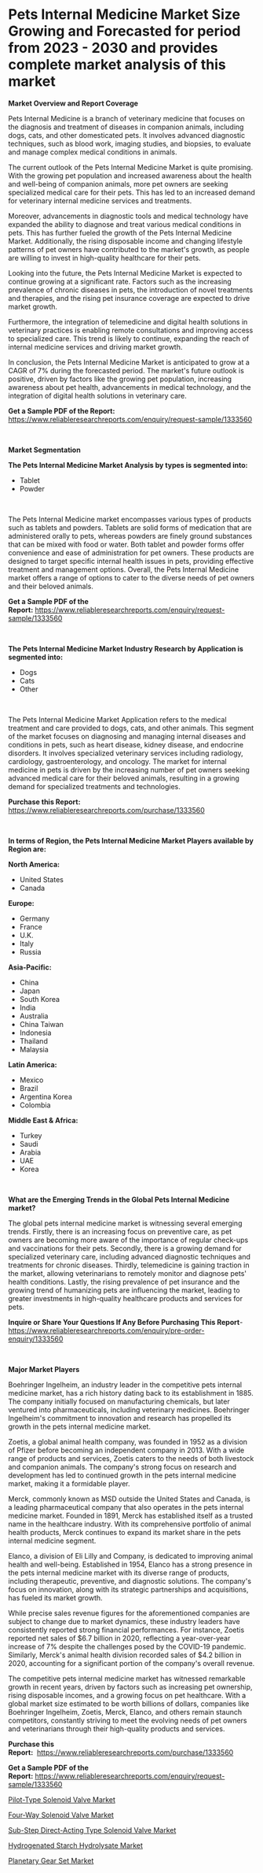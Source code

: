 <p><h1>Pets Internal Medicine Market Size Growing and Forecasted for period from 2023 - 2030 and provides complete market analysis of this market</h1></p><p><strong>Market Overview and Report Coverage</strong></p>
<p><p>Pets Internal Medicine is a branch of veterinary medicine that focuses on the diagnosis and treatment of diseases in companion animals, including dogs, cats, and other domesticated pets. It involves advanced diagnostic techniques, such as blood work, imaging studies, and biopsies, to evaluate and manage complex medical conditions in animals.</p><p>The current outlook of the Pets Internal Medicine Market is quite promising. With the growing pet population and increased awareness about the health and well-being of companion animals, more pet owners are seeking specialized medical care for their pets. This has led to an increased demand for veterinary internal medicine services and treatments.</p><p>Moreover, advancements in diagnostic tools and medical technology have expanded the ability to diagnose and treat various medical conditions in pets. This has further fueled the growth of the Pets Internal Medicine Market. Additionally, the rising disposable income and changing lifestyle patterns of pet owners have contributed to the market's growth, as people are willing to invest in high-quality healthcare for their pets.</p><p>Looking into the future, the Pets Internal Medicine Market is expected to continue growing at a significant rate. Factors such as the increasing prevalence of chronic diseases in pets, the introduction of novel treatments and therapies, and the rising pet insurance coverage are expected to drive market growth.</p><p>Furthermore, the integration of telemedicine and digital health solutions in veterinary practices is enabling remote consultations and improving access to specialized care. This trend is likely to continue, expanding the reach of internal medicine services and driving market growth.</p><p>In conclusion, the Pets Internal Medicine Market is anticipated to grow at a CAGR of 7% during the forecasted period. The market's future outlook is positive, driven by factors like the growing pet population, increasing awareness about pet health, advancements in medical technology, and the integration of digital health solutions in veterinary care.</p></p>
<p><strong>Get a Sample PDF of the Report:</strong> <a href="https://www.reliableresearchreports.com/enquiry/request-sample/1333560">https://www.reliableresearchreports.com/enquiry/request-sample/1333560</a></p>
<p>&nbsp;</p>
<p><strong>Market Segmentation</strong></p>
<p><strong>The Pets Internal Medicine Market Analysis by types is segmented into:</strong></p>
<p><ul><li>Tablet</li><li>Powder</li></ul></p>
<p>&nbsp;</p>
<p><p>The Pets Internal Medicine market encompasses various types of products such as tablets and powders. Tablets are solid forms of medication that are administered orally to pets, whereas powders are finely ground substances that can be mixed with food or water. Both tablet and powder forms offer convenience and ease of administration for pet owners. These products are designed to target specific internal health issues in pets, providing effective treatment and management options. Overall, the Pets Internal Medicine market offers a range of options to cater to the diverse needs of pet owners and their beloved animals.</p></p>
<p><strong>Get a Sample PDF of the Report:</strong>&nbsp;<a href="https://www.reliableresearchreports.com/enquiry/request-sample/1333560">https://www.reliableresearchreports.com/enquiry/request-sample/1333560</a></p>
<p>&nbsp;</p>
<p><strong>The Pets Internal Medicine Market Industry Research by Application is segmented into:</strong></p>
<p><ul><li>Dogs</li><li>Cats</li><li>Other</li></ul></p>
<p>&nbsp;</p>
<p><p>The Pets Internal Medicine Market Application refers to the medical treatment and care provided to dogs, cats, and other animals. This segment of the market focuses on diagnosing and managing internal diseases and conditions in pets, such as heart disease, kidney disease, and endocrine disorders. It involves specialized veterinary services including radiology, cardiology, gastroenterology, and oncology. The market for internal medicine in pets is driven by the increasing number of pet owners seeking advanced medical care for their beloved animals, resulting in a growing demand for specialized treatments and technologies.</p></p>
<p><strong>Purchase this Report:</strong>&nbsp; <a href="https://www.reliableresearchreports.com/purchase/1333560">https://www.reliableresearchreports.com/purchase/1333560</a></p>
<p>&nbsp;</p>
<p><strong>In terms of Region, the Pets Internal Medicine Market Players available by Region are:</strong></p>
<p>
    <p> <strong> North America: </strong>
        <ul>
            <li>United States</li>
            <li>Canada</li>
        </ul>
        </p> 
    <p> <strong> Europe: </strong>
        <ul>
            <li>Germany</li>
            <li>France</li>
            <li>U.K.</li>
            <li>Italy</li>
            <li>Russia</li>
        </ul>
        </p> 
    <p> <strong> Asia-Pacific: </strong>
        <ul>
            <li>China</li>
            <li>Japan</li>
            <li>South Korea</li>
            <li>India</li>
            <li>Australia</li>
            <li>China Taiwan</li>
            <li>Indonesia</li>
            <li>Thailand</li>
            <li>Malaysia</li>
        </ul>
        </p> 
    <p> <strong> Latin America: </strong>
        <ul>
            <li>Mexico</li>
            <li>Brazil</li>
            <li>Argentina Korea</li>
            <li>Colombia</li>
        </ul>
        </p> 
    <p> <strong> Middle East & Africa: </strong>
        <ul>
            <li>Turkey</li>
            <li>Saudi</li>
            <li>Arabia</li>
            <li>UAE</li>
            <li>Korea</li>
        </ul>
    </p>
    </p>
<p>&nbsp;</p>
<p><strong>What are the Emerging Trends in the Global Pets Internal Medicine market?</strong></p>
<p><p>The global pets internal medicine market is witnessing several emerging trends. Firstly, there is an increasing focus on preventive care, as pet owners are becoming more aware of the importance of regular check-ups and vaccinations for their pets. Secondly, there is a growing demand for specialized veterinary care, including advanced diagnostic techniques and treatments for chronic diseases. Thirdly, telemedicine is gaining traction in the market, allowing veterinarians to remotely monitor and diagnose pets' health conditions. Lastly, the rising prevalence of pet insurance and the growing trend of humanizing pets are influencing the market, leading to greater investments in high-quality healthcare products and services for pets.</p></p>
<p><strong>Inquire or Share Your Questions If Any Before Purchasing This Report</strong>- <a href="https://www.reliableresearchreports.com/enquiry/pre-order-enquiry/1333560">https://www.reliableresearchreports.com/enquiry/pre-order-enquiry/1333560</a></p>
<p>&nbsp;</p>
<p><strong>Major Market Players</strong></p>
<p><p>Boehringer Ingelheim, an industry leader in the competitive pets internal medicine market, has a rich history dating back to its establishment in 1885. The company initially focused on manufacturing chemicals, but later ventured into pharmaceuticals, including veterinary medicines. Boehringer Ingelheim's commitment to innovation and research has propelled its growth in the pets internal medicine market.</p><p>Zoetis, a global animal health company, was founded in 1952 as a division of Pfizer before becoming an independent company in 2013. With a wide range of products and services, Zoetis caters to the needs of both livestock and companion animals. The company's strong focus on research and development has led to continued growth in the pets internal medicine market, making it a formidable player.</p><p>Merck, commonly known as MSD outside the United States and Canada, is a leading pharmaceutical company that also operates in the pets internal medicine market. Founded in 1891, Merck has established itself as a trusted name in the healthcare industry. With its comprehensive portfolio of animal health products, Merck continues to expand its market share in the pets internal medicine segment.</p><p>Elanco, a division of Eli Lilly and Company, is dedicated to improving animal health and well-being. Established in 1954, Elanco has a strong presence in the pets internal medicine market with its diverse range of products, including therapeutic, preventive, and diagnostic solutions. The company's focus on innovation, along with its strategic partnerships and acquisitions, has fueled its market growth.</p><p>While precise sales revenue figures for the aforementioned companies are subject to change due to market dynamics, these industry leaders have consistently reported strong financial performances. For instance, Zoetis reported net sales of $6.7 billion in 2020, reflecting a year-over-year increase of 7% despite the challenges posed by the COVID-19 pandemic. Similarly, Merck's animal health division recorded sales of $4.2 billion in 2020, accounting for a significant portion of the company's overall revenue.</p><p>The competitive pets internal medicine market has witnessed remarkable growth in recent years, driven by factors such as increasing pet ownership, rising disposable incomes, and a growing focus on pet healthcare. With a global market size estimated to be worth billions of dollars, companies like Boehringer Ingelheim, Zoetis, Merck, Elanco, and others remain staunch competitors, constantly striving to meet the evolving needs of pet owners and veterinarians through their high-quality products and services.</p></p>
<p><strong>Purchase this Report:</strong>&nbsp;&nbsp;<a href="https://www.reliableresearchreports.com/purchase/1333560">https://www.reliableresearchreports.com/purchase/1333560</a></p>
<p></p>
<p><strong>Get a Sample PDF of the Report:</strong>&nbsp;<a href="https://www.reliableresearchreports.com/enquiry/request-sample/1333560">https://www.reliableresearchreports.com/enquiry/request-sample/1333560</a></p>
<p><p><a href="https://www.linkedin.com/pulse/pilot-type-solenoid-valve-market-size-share-amp-trends-we8ce/">Pilot-Type Solenoid Valve Market</a></p><p><a href="https://www.linkedin.com/pulse/four-way-solenoid-valve-market-size-share-global-analysis-nqpxe/">Four-Way Solenoid Valve Market</a></p><p><a href="https://www.linkedin.com/pulse/decoding-sub-step-direct-acting-type-solenoid-valve-market-vteze/">Sub-Step Direct-Acting Type Solenoid Valve Market</a></p><p><a href="https://medium.com/@kejsioni/hydrogenated-starch-hydrolysate-market-size-growth-forecast-2023-2030-858359a196c3">Hydrogenated Starch Hydrolysate Market</a></p><p><a href="https://medium.com/@mikebauch2013/planetary-gear-set-market-size-growth-forecast-2023-2030-ed73e8b16916">Planetary Gear Set Market</a></p></p>